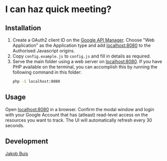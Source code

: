# I can haz quick meeting?

## Installation
1. Create a OAuth2 client ID on the [Google API Manager](https://console.developers.google.com). Choose "Web Application" as the Application type and add [localhost:8080](http://localhost:8080) to the Authorised Javascript origins.
1. Copy `config.example.js` to `config.js` and fill in details as required.
1. Serve the main folder using a web server on [localhost:8080](http://localhost:8080). If you have PHP available on the terminal, you can accomplish this by running the following command in this folder:
    ```bash
    php -S localhost:8080
    ```

## Usage
Open [localhost:8080](http://localhost:8080) in a browser. Confirm the modal window and login with your Google Account that has (atleast) read-level access on the resources you want to track. The UI will automatically refresh every 30 seconds.

## Development
[Jakob Buis](http://www.jakobbuis.nl)
